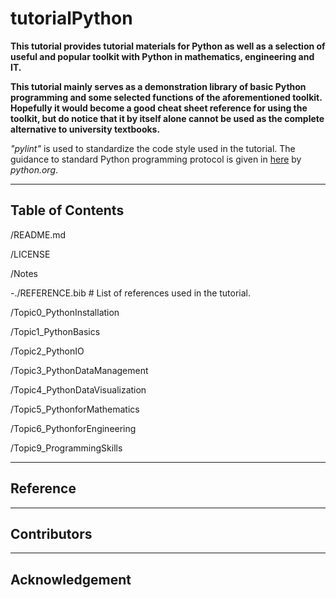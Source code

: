 # tutorialPython

__This tutorial provides tutorial materials for Python as well as a selection of useful and popular toolkit with Python in mathematics, engineering and IT.__

__This tutorial mainly serves as a demonstration library of basic Python programming and some selected functions of the aforementioned toolkit. Hopefully it would become a good cheat sheet reference for using the toolkit, but do notice that it by itself alone cannot be used as the complete alternative to university textbooks.__

_"pylint"_ is used to standardize the code style used in the tutorial. The guidance to standard Python programming protocol is given in [here](https://www.python.org/dev/peps/) by _python.org_.

---

## Table of Contents

/README.md

/LICENSE

/Notes

-./REFERENCE.bib # List of references used in the tutorial.

/Topic0_PythonInstallation

/Topic1_PythonBasics

/Topic2_PythonIO

/Topic3_PythonDataManagement

/Topic4_PythonDataVisualization

/Topic5_PythonforMathematics

/Topic6_PythonforEngineering

/Topic9_ProgrammingSkills

---

## Reference

---

## Contributors

---

## Acknowledgement
